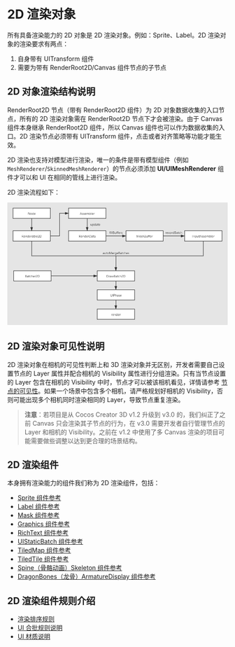 # 2D 渲染对象

所有具备渲染能力的 2D 对象是 2D 渲染对象。例如：Sprite、Label。2D 渲染对象的渲染要求有两点：

1. 自身带有 UITransform 组件
2. 需要为带有 RenderRoot2D/Canvas 组件节点的子节点

## 2D 对象渲染结构说明

RenderRoot2D 节点（带有 RenderRoot2D 组件）为 2D 对象数据收集的入口节点，所有的 2D 渲染对象需在 RenderRoot2D 节点下才会被渲染。由于 Canvas 组件本身继承 RenderRoot2D 组件，所以 Canvas 组件也可以作为数据收集的入口。2D 渲染节点必须带有 UITransform 组件，点击或者对齐策略等功能才能生效。

2D 渲染也支持对模型进行渲染，唯一的条件是带有模型组件（例如 `MeshRenderer`/`SkinnedMeshRenderer`）的节点必须添加 **UI/UIMeshRenderer** 组件才可以和 UI 在相同的管线上进行渲染。

2D 渲染流程如下：

![render](render.png)

## 2D 渲染对象可见性说明

2D 渲染对象在相机的可见性判断上和 3D 渲染对象并无区别，开发者需要自己设置节点的 Layer 属性并配合相机的 Visibility 属性进行分组渲染。只有当节点设置的 Layer 包含在相机的 Visibility 中时，节点才可以被该相机看见，详情请参考 [节点的可见性](../../concepts/scene/node-component.md#%E8%AE%BE%E7%BD%AE%E8%8A%82%E7%82%B9%E7%9A%84%E5%8F%AF%E8%A7%81%E6%80%A7)。如果一个场景中包含多个相机，请严格规划好相机的 Visibility，否则可能出现多个相机同时渲染相同的 Layer，导致节点重复渲染。

> **注意**：若项目是从 Cocos Creator 3D v1.2 升级到 v3.0 的，我们纠正了之前 Canvas 只会渲染其子节点的行为，在 v3.0 需要开发者自行管理节点的 Layer 和相机的 Visibility。之前在 v1.2 中使用了多 Canvas 渲染的项目可能需要做些调整以达到更合理的场景结构。

## 2D 渲染组件

本身拥有渲染能力的组件我们称为 2D 渲染组件，包括：

- [Sprite 组件参考](../../ui-system/components/sprite.md)
- [Label 组件参考](../../ui-system/components/label.md)
- [Mask 组件参考](../../ui-system/components/mask.md)
- [Graphics 组件参考](../../ui-system/components/graphics.md)
- [RichText 组件参考](../../ui-system/components/richtext.md)
- [UIStaticBatch 组件参考](../../ui-system/components/ui-static.md)
- [TiledMap 组件参考](../../editor/components/tiledmap.md)
- [TiledTile 组件参考](../../editor/components/tiledtile.md)
- [Spine（骨骼动画）Skeleton 组件参考](../../editor/components/spine.md)
- [DragonBones（龙骨）ArmatureDisplay 组件参考](../../editor/components/dragonbones.md)

## 2D 渲染组件规则介绍

- [渲染排序规则](../../ui-system/production-strategy/priority.md)
- [UI 合批规则说明](../../ui-system/production-strategy/ui-batch.md)
- [UI 材质说明](../../ui-system/production-strategy/ui-material.md)
